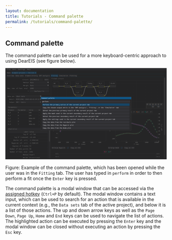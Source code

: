 ```yaml
---
layout: documentation
title: Tutorials - Command palette
permalink: /tutorials/command-palette/
---
```


<!--
TODO:
- Screenshot(s)
-->

## Command palette

The command palette can be used for a more keyboard-centric approach to using DearEIS (see figure below).


![Command palette](images/command-palette.png)

Figure: Example of the command palette, which has been opened while the user was in the `Fitting` tab.
The user has typed in `perform` in order to then perform a fit once the `Enter` key is pressed.


The command palette is a modal window that can be accessed via the [assigned hotkey](settings.md) (`Ctrl+P` by default).
The modal window contains a text input, which can be used to search for an action that is available in the current context (e.g., the `Data sets` tab of the active project), and below it is a list of those actions.
The up and down arrow keys as well as the `Page Down`, `Page Up`, `Home` and `End` keys can be used to navigate the list of actions.
The highlighted action can be executed by pressing the `Enter` key and the modal window can be closed without executing an action by pressing the `Esc` key.